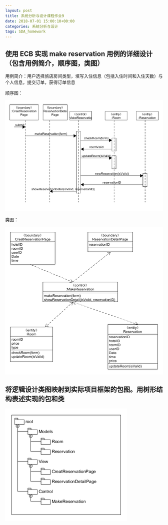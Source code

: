 ```yaml
---
layout: post
title: 系统分析与设计课程作业9
date: 2018-07-01 15:00:10+00:00
categories: 系统分析与设计
tags: SDA_homework
---
```


## 使用 ECB 实现 make reservation 用例的详细设计（包含用例简介，顺序图，类图）

用例简介：用户选择旅店房间类型，填写入住信息（包括入住时间和入住天数）与个人信息，提交订单，获得订单信息

顺序图：

![hw9_1](../media/pic/hw9_1.png)

类图：

![hw9_2](../media/pic/hw9_2.png)

## 将逻辑设计类图映射到实际项目框架的包图。用树形结构表述实现的包和类

![hw9_3](../media/pic/hw9_3.png)
